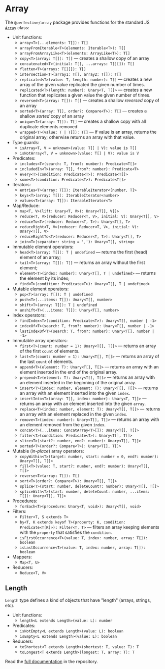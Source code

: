 # Array

The `@perfective/array` package provides functions for the standard JS
[`Array`](https://developer.mozilla.org/en-US/docs/Web/JavaScript/Reference/Global_Objects/Array) class:

* Unit functions:
    * `array<T>(...elements: T[]): T[]`
    * `arrayFromIterable<T>(elements: Iterable<T>): T[]`
    * `arrayFromArrayLike<T>(elements: ArrayLike<T>): T[]`
    * `copy<T>(array: T[]): T[]`
    — creates a shallow copy of an array
    * `concatenated<T>(initial: T[], ...arrays: T[][]): T[]`
    * `flatten<T>(arrays: T[][]): T[]`
    * `intersection<T>(array1: T[], array2: T[]): T[]`
    * `replicated<T>(value: T, length: number): T[]`
    — creates a new array of the given value replicated the given number of times.
    * `replicated<T>(length: number): Unary<T, T[]>`
    — creates a new function that replicates a given value the given number of times.
    * `reversed<T>(array: T[]): T[]`
    — creates a shallow _reversed_ copy of an array
    * `sorted<T>(array: T[], order?: Compare<T>): T[]`
    — creates a shallow _sorted_ copy of an array
    * `unique<T>(array: T[]): T[]`
    — creates a shallow copy with all duplicate elements removed
    * `wrapped<T>(value: T | T[]): T[]`
    — if value is an array, returns the original array; otherwise returns an array with that value.
* Type guards:
    * `isArray<T, V = unknown>(value: T[] | V): value is T[]`
    * `isNotArray<T, V = unknown>(value: T[] | V): value is V`
* Predicates:
    * `includes<T>(search: T, from?: number): Predicate<T[]>`
    * `includedIn<T>(array: T[], from?: number): Predicate<T>`
    * `every<T>(condition: Predicate<T>): Predicate<T[]>`
    * `some<T>(condition: Predicate<T>): Predicate<T[]>`
* Iterators:
    * `entries<T>(array: T[]): IterableIterator<[number, T]>`
    * `keys<T>(array: T[]): IterableIterator<number>`
    * `values<T>(array: T[]): IterableIterator<T>`
* Map/Reduce:
    * `map<T, V>(lift: Unary<T, V>): Unary<T[], V[]>`
    * `reduce<T, V>(reducer: Reducer<T, V>, initial: V): Unary<T[], V>`
    * `reduceTo<T>(reducer: Reducer<T, T>): Unary<T[], T>`
    * `reduceRight<T, V>(reducer: Reducer<T, V>, initial: V): Unary<T[], V>`
    * `reduceRightTo<T>(reducer: Reducer<T, T>): Unary<T[], T>`
    * `join<T>(separator: string = ','): Unary<T[], string>`
* Immutable element operators:
    * `head<T>(array: T[]): T | undefined`
    — returns the first (head) element of an array;
    * `tail<T>(array: T[]): T[]`
    — returns an array without the first element;
    * `element<T>(index: number): Unary<T[], T | undefined>`
    — returns the element by its index;
    * `find<T>(condition: Predicate<T>): Unary<T[], T | undefined>`
* Mutable element operators:
    * `pop<T>(array: T[]): T | undefined`
    * `push<T>(...items: T[]): Unary<T[], number>`
    * `shift<T>(array: T[]): T | undefined`
    * `unshift<T>(...items: T[]): Unary<T[], number>`
* Index operators:
    * `findIndex<T>(condition: Predicate<T>): Unary<T[], number | -1>`
    * `indexOf<T>(search: T, from?: number): Unary<T[], number | -1>`
    * `lastIndexOf<T>(search: T, from?: number): Unary<T[], number | -1>`
* Immutable array operators:
    * `first<T>(count: number = 1): Unary<T[], T[]>`
    — returns an array of the first `count` of elements.
    * `last<T>(count: number = 1): Unary<T[], T[]>`
    — returns an array of the last `count` of elements.
    * `append<T>(element: T): Unary<T[], T[]>`
    — returns an array with an element inserted in the end of the original array.
    * `prepend<T>(element: T): Unary<T[], T[]>`
    — returns an array with an element inserted in the beginning of the original array.
    * `insert<T>(index: number, element: T): Unary<T[], T[]>`
    — returns an array with an element inserted into the given `index`.
    * `insertInto<T>(array: T[], index: number): Unary<T, T[]>`
    — returns an array with an element inserted into the given `array`.
    * `replace<T>(index: number, element: T): Unary<T[], T[]>`
    — returns an array with an element replaced in the given `index`.
    * `remove<T>(index: number): Unary<T[], T[]>`
    — returns an array with an element removed from the given `index`.
    * `concat<T>(...items: ConcatArray<T>[]): Unary<T[], T[]>`
    * `filter<T>(condition: Predicate<T>): Unary<T[], T[]>`
    * `slice<T>(start?: number, end?: number): Unary<T[], T[]>`
    * `sorted<T>(order?: Compare<T>): Unary<T[], T[]>`
* Mutable (_in-place_) array operators:
    * `copyWithin<T>(target: number, start: number = 0, end?: number): Unary<T[], T[]>`
    * `fill<T>(value: T, start?: number, end?: number): Unary<T[], T[]>`
    * `reverse<T>(array: T[]): T[]`
    * `sort<T>(order?: Compare<T>): Unary<T[], T[]>`
    * `splice<T>(start: number, deleteCount?: number): Unary<T[], T[]>`
    * `spliceWith<T>(start: number, deleteCount: number, ...items: T[]): Unary<T[], T[]>`
* Procedures:
    * `forEach<T>(procedure: Unary<T, void>): Unary<T[], void>`
* Filters:
    * `Filter<T, S extends T>`
    * `by<T, K extends keyof T>(property: K, condition: Predicate<T[K]>): Filter<T, T>`
    — filters an array keeping elements with the `property` that satisfies the `condition`.
    * `isFirstOccurrence<T>(value: T, index: number, array: T[]): boolean`
    * `isLastOccurrence<T>(value: T, index: number, array: T[]): boolean`
* Mappers:
    * `Map<T, U>`
* Reducers:
    * `Reduce<T, V>`

## Length

`Length` type defines a kind of objects that have "length" (arrays, strings, etc).

* Unit functions:
    * `length<L extends Length>(value: L): number`
* Predicates:
    * `isNotEmpty<L extends Length>(value: L): boolean`
    * `isEmpty<L extends Length>(value: L): boolean`
* Reducers:
    * `toShortest<T extends Length>(shortest: T, value: T): T`
    * `toLongest<T extends Length>(longest: T, array: T): T`


Read the [full documentation](https://github.com/perfective/js/blob/master/packages/array/README.adoc) 
in the repository.
